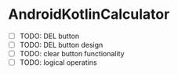# AndroidKotlinCalculator

- [ ] TODO: DEL button
- [ ] TODO: DEL button design
- [ ] TODO: clear button functionality
- [ ] TODO: logical operatins
